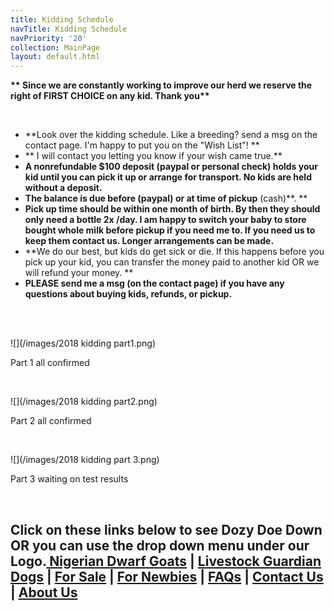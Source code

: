```yaml
---
title: Kidding Schedule
navTitle: Kidding Schedule
navPriority: '20'
collection: MainPage
layout: default.html
---
```

**\*\* Since we are constantly working to improve our herd we reserve the right of FIRST CHOICE on any kid. Thank you\*\***

<br />

* **Look over the kidding schedule. Like a breeding? send a msg on the contact page. I'm happy to put you on the "Wish List"! **
* ** I will contact you letting you know if your wish came true.**
* **A nonrefundable $100 deposit (paypal or personal check)  holds your kid until you can pick it up or arrange for transport.  No kids are held without a deposit.**
* **The balance is due before **(paypal)** or at time of pickup** (cash)**. **
* **Pick up time should be within one month of birth.  By then they should only need a bottle 2x /day. I am happy to switch your baby to store bought whole milk before pickup if you need me to. If you need us to keep them contact us. Longer arrangements can be made.**
* **We do our best, but kids do get sick or die. If this happens before you pick up your kid, you can transfer the money paid to another kid OR we will refund your money.  **
* **PLEASE send me a msg (on the contact page)  if you have any questions about buying kids, refunds, or pickup.**

<br />

<br />

![](/images/2018 kidding part1.png)

Part 1 all confirmed

<br />

![](/images/2018 kidding part2.png)

Part 2 all confirmed

<br />

![](/images/2018 kidding part 3.png)

Part 3 waiting on test results

<br />

## Click on these links below to see Dozy Doe Down OR you can use the drop down menu under our Logo.[ Nigerian Dwarf Goats](goats.html) | [Livestock Guardian Dogs](livestockgardiandogs) | [For Sale](for-sale2.html) | [For Newbies](for-newbies.html) | [FAQs](frequently-asked-questions.html) | [Contact Us](contactus) | [About Us ](about-us.html)
